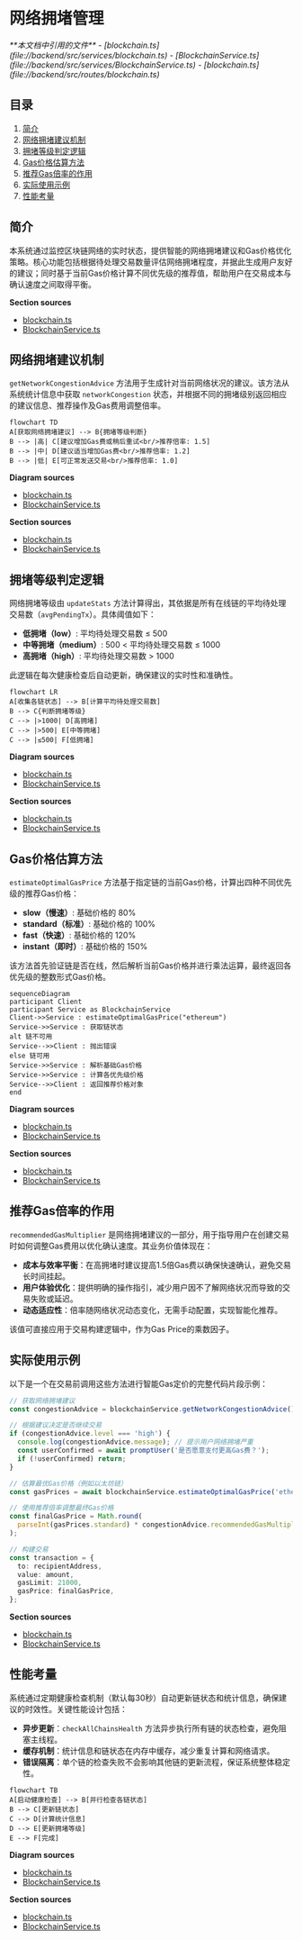 # 网络拥堵管理

<cite>
**本文档中引用的文件**  
- [blockchain.ts](file://backend/src/services/blockchain.ts)
- [BlockchainService.ts](file://backend/src/services/BlockchainService.ts)
- [blockchain.ts](file://backend/src/routes/blockchain.ts)
</cite>

## 目录
1. [简介](#简介)
2. [网络拥堵建议机制](#网络拥堵建议机制)
3. [拥堵等级判定逻辑](#拥堵等级判定逻辑)
4. [Gas价格估算方法](#gas价格估算方法)
5. [推荐Gas倍率的作用](#推荐gas倍率的作用)
6. [实际使用示例](#实际使用示例)
7. [性能考量](#性能考量)

## 简介
本系统通过监控区块链网络的实时状态，提供智能的网络拥堵建议和Gas价格优化策略。核心功能包括根据待处理交易数量评估网络拥堵程度，并据此生成用户友好的建议；同时基于当前Gas价格计算不同优先级的推荐值，帮助用户在交易成本与确认速度之间取得平衡。

**Section sources**
- [blockchain.ts](file://backend/src/services/blockchain.ts#L20-L289)
- [BlockchainService.ts](file://backend/src/services/BlockchainService.ts#L20-L306)

## 网络拥堵建议机制
`getNetworkCongestionAdvice` 方法用于生成针对当前网络状况的建议。该方法从系统统计信息中获取 `networkCongestion` 状态，并根据不同的拥堵级别返回相应的建议信息、推荐操作及Gas费用调整倍率。

```mermaid
flowchart TD
A[获取网络拥堵建议] --> B{拥堵等级判断}
B --> |高| C[建议增加Gas费或稍后重试<br/>推荐倍率: 1.5]
B --> |中| D[建议适当增加Gas费<br/>推荐倍率: 1.2]
B --> |低| E[可正常发送交易<br/>推荐倍率: 1.0]
```

**Diagram sources**
- [blockchain.ts](file://backend/src/services/blockchain.ts#L171-L198)
- [BlockchainService.ts](file://backend/src/services/BlockchainService.ts#L187-L214)

**Section sources**
- [blockchain.ts](file://backend/src/services/blockchain.ts#L171-L198)
- [BlockchainService.ts](file://backend/src/services/BlockchainService.ts#L187-L214)

## 拥堵等级判定逻辑
网络拥堵等级由 `updateStats` 方法计算得出，其依据是所有在线链的平均待处理交易数（`avgPendingTx`）。具体阈值如下：

- **低拥堵（low）**: 平均待处理交易数 ≤ 500
- **中等拥堵（medium）**: 500 < 平均待处理交易数 ≤ 1000
- **高拥堵（high）**: 平均待处理交易数 > 1000

此逻辑在每次健康检查后自动更新，确保建议的实时性和准确性。

```mermaid
flowchart LR
A[收集各链状态] --> B[计算平均待处理交易数]
B --> C{判断拥堵等级}
C --> |>1000| D[高拥堵]
C --> |>500| E[中等拥堵]
C --> |≤500| F[低拥堵]
```

**Diagram sources**
- [blockchain.ts](file://backend/src/services/blockchain.ts#L142-L168)
- [BlockchainService.ts](file://backend/src/services/BlockchainService.ts#L158-L184)

**Section sources**
- [blockchain.ts](file://backend/src/services/blockchain.ts#L142-L168)
- [BlockchainService.ts](file://backend/src/services/BlockchainService.ts#L158-L184)

## Gas价格估算方法
`estimateOptimalGasPrice` 方法基于指定链的当前Gas价格，计算出四种不同优先级的推荐Gas价格：

- **slow（慢速）**: 基础价格的 80%
- **standard（标准）**: 基础价格的 100%
- **fast（快速）**: 基础价格的 120%
- **instant（即时）**: 基础价格的 150%

该方法首先验证链是否在线，然后解析当前Gas价格并进行乘法运算，最终返回各优先级的整数形式Gas价格。

```mermaid
sequenceDiagram
participant Client
participant Service as BlockchainService
Client->>Service : estimateOptimalGasPrice("ethereum")
Service->>Service : 获取链状态
alt 链不可用
Service-->>Client : 抛出错误
else 链可用
Service->>Service : 解析基础Gas价格
Service->>Service : 计算各优先级价格
Service-->>Client : 返回推荐价格对象
end
```

**Diagram sources**
- [blockchain.ts](file://backend/src/services/blockchain.ts#L201-L227)
- [BlockchainService.ts](file://backend/src/services/BlockchainService.ts#L217-L243)

**Section sources**
- [blockchain.ts](file://backend/src/services/blockchain.ts#L201-L227)
- [BlockchainService.ts](file://backend/src/services/BlockchainService.ts#L217-L243)

## 推荐Gas倍率的作用
`recommendedGasMultiplier` 是网络拥堵建议的一部分，用于指导用户在创建交易时如何调整Gas费用以优化确认速度。其业务价值体现在：

- **成本与效率平衡**：在高拥堵时建议提高1.5倍Gas费以确保快速确认，避免交易长时间挂起。
- **用户体验优化**：提供明确的操作指引，减少用户因不了解网络状况而导致的交易失败或延迟。
- **动态适应性**：倍率随网络状况动态变化，无需手动配置，实现智能化推荐。

该值可直接应用于交易构建逻辑中，作为Gas Price的乘数因子。

## 实际使用示例
以下是一个在交易前调用这些方法进行智能Gas定价的完整代码片段示例：

```typescript
// 获取网络拥堵建议
const congestionAdvice = blockchainService.getNetworkCongestionAdvice();

// 根据建议决定是否继续交易
if (congestionAdvice.level === 'high') {
  console.log(congestionAdvice.message); // 提示用户网络拥堵严重
  const userConfirmed = await promptUser('是否愿意支付更高Gas费？');
  if (!userConfirmed) return;
}

// 估算最优Gas价格（例如以太坊链）
const gasPrices = await blockchainService.estimateOptimalGasPrice('ethereum');

// 使用推荐倍率调整最终Gas价格
const finalGasPrice = Math.round(
  parseInt(gasPrices.standard) * congestionAdvice.recommendedGasMultiplier
);

// 构建交易
const transaction = {
  to: recipientAddress,
  value: amount,
  gasLimit: 21000,
  gasPrice: finalGasPrice,
};
```

**Section sources**
- [blockchain.ts](file://backend/src/services/blockchain.ts#L171-L227)
- [BlockchainService.ts](file://backend/src/services/BlockchainService.ts#L187-L243)

## 性能考量
系统通过定期健康检查机制（默认每30秒）自动更新链状态和统计信息，确保建议的时效性。关键性能设计包括：

- **异步更新**：`checkAllChainsHealth` 方法异步执行所有链的状态检查，避免阻塞主线程。
- **缓存机制**：统计信息和链状态在内存中缓存，减少重复计算和网络请求。
- **错误隔离**：单个链的检查失败不会影响其他链的更新流程，保证系统整体稳定性。

```mermaid
flowchart TB
A[启动健康检查] --> B[并行检查各链状态]
B --> C[更新链状态]
C --> D[计算统计信息]
D --> E[更新拥堵等级]
E --> F[完成]
```

**Diagram sources**
- [blockchain.ts](file://backend/src/services/blockchain.ts#L127-L140)
- [BlockchainService.ts](file://backend/src/services/BlockchainService.ts#L143-L156)

**Section sources**
- [blockchain.ts](file://backend/src/services/blockchain.ts#L127-L140)
- [BlockchainService.ts](file://backend/src/services/BlockchainService.ts#L143-L156)